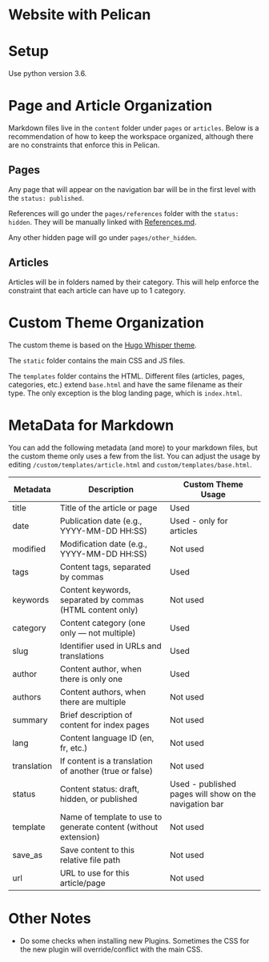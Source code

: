 # Website with Pelican

# Setup

Use python version 3.6.

# Page and Article Organization

Markdown files live in the `content` folder under `pages` or `articles`. Below is a recommendation of how to keep the workspace organized, although there are no constraints that enforce this in Pelican.

## Pages

Any page that will appear on the navigation bar will be in the first level with the `status: published`.

References will go under the `pages/references` folder with the `status: hidden`. They will be manually linked with [References.md](content/pages/References.md).

Any other hidden page will go under `pages/other_hidden`.

## Articles

Articles will be in folders named by their category. This will help enforce the constraint that each article can have up to 1 category.

# Custom Theme Organization

The custom theme is based on the [Hugo Whisper theme](https://hugo-whisper.netlify.app/docs/install-hugo/). 

The `static` folder contains the main CSS and JS files.

The `templates` folder contains the HTML. Different files (articles, pages, categories, etc.) extend `base.html` and have the same filename as their type. The only exception is the blog landing page, which is `index.html`.

# MetaData for Markdown

You can add the following metadata (and more) to your markdown files, but the custom theme only uses a few from the list. You can adjust the usage by editing `/custom/templates/article.html` and `custom/templates/base.html`.

| Metadata | Description | Custom Theme Usage |
| -------- | ----------- | ------------------ |
| title | Title of the article or page | Used |
| date | Publication date (e.g., YYYY-MM-DD HH:SS) | Used - only for articles |
| modified | Modification date (e.g., YYYY-MM-DD HH:SS) | Not used |
| tags | Content tags, separated by commas | Used |
| keywords | Content keywords, separated by commas (HTML content only) | Not used |
| category | Content category (one only — not multiple) | Used |
| slug | Identifier used in URLs and translations | Used |
| author | Content author, when there is only one | Used |
| authors | Content authors, when there are multiple | Not used |
| summary | Brief description of content for index pages | Not used |
| lang | Content language ID (en, fr, etc.) | Not used |
| translation | If content is a translation of another (true or false) | Not used |
| status | Content status: draft, hidden, or published | Used - published pages will show on the navigation bar |
| template | Name of template to use to generate content (without extension) | Not used |
| save_as | Save content to this relative file path | Not used |
| url | URL to use for this article/page | Not used |

# Other Notes

* Do some checks when installing new Plugins. Sometimes the CSS for the new plugin will override/conflict with the main CSS.
